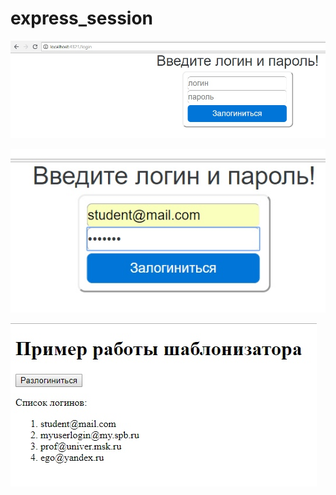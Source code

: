 # express_session

![Image alt](https://github.com/Kseniaveh/express_session/blob/master/I_Ik5frZxH8.jpg)

![Image alt](https://github.com/Kseniaveh/express_session/blob/master/EOFoHR0cY44.jpg )

![Image alt](https://github.com/Kseniaveh/express_session/blob/master/yWvfiBa8QZk.jpg)
